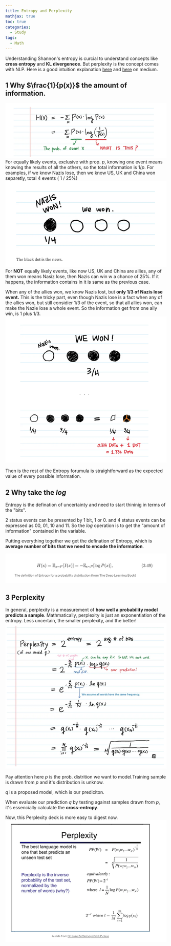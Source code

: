 ```yaml
---
title: Entropy and Perplexity
mathjax: true
toc: true
categories:
  - Study
tags:
  - Math
---
```


Understanding Shannon's entropy is curcial to understand concepts like **cross entropy** and **KL divergenece**. But perplexity is the concept comes with NLP. Here is a good intuition explanation [here](https://towardsdatascience.com/the-intuition-behind-shannons-entropy-e74820fe9800) and [here](https://towardsdatascience.com/perplexity-intuition-and-derivation-105dd481c8f3) on medium.

## 1 Why $\frac{1}{p(x)}$ the amount of information.
![Alt text](/assets/images/2024/24-03-12-Entropy-Perplexity_files/shannon.png)
For equally likely events, exclusive with prop. $p$, knowing one event means knowing the results of all the others, so the total information is $1/p$. For examples, if we know Nazis lose, then we know US, UK and China won separetly, total 4 events ( 1 / 25%)
![Alt text](/assets/images/2024/24-03-12-Entropy-Perplexity_files/p25.png)  
For **NOT** equally likely events, like now US, UK and China are allies, any of them won means Nasiz lose, then Nazis can win w a chance of 25%. If it happens, the information contains in it is same as the previous case.

When any of the allies won, we know Nazis lost, but **only 1/3 of Nazis lose event.** This is the tricky part, even though Nazis lose is a fact when any of the allies won, but still considier 1/3 of the event, so that all allies won, can make the Nazie lose a whole event. So the information get from one ally win, is 1 plus 1/3.
![Alt text](/assets/images/2024/24-03-12-Entropy-Perplexity_files/p75.png)    

Then is the rest of the Entropy forumula is straightforward as the expected value of every possible information. 

## 2 Why take the $log$
Entropy is the defination of uncertainty and need to start thininig in terms of the "bits".

2 status events can be presented by 1 bit, 1 or 0. and 4 status events can be expressed as 00, 01, 10 and 11. So the $log$ operation is to get the "amount of information" contained in the variable. 


Putting everything together we get the defination of Entropy, which is **average number of bits that we need to encode the information**.  

![Alt text](/assets/images/2024/24-03-12-Entropy-Perplexity_files/formula.png)  

## 3 Perplexity

In general, perplexity is a measurement of **how well a probability model predicts a sample**. Mathmatically, perplexity is just an exponentiation of the entropy. Less uncertain, the smaller perplexity, and the better!
![Alt text](/assets/images/2024/24-03-12-Entropy-Perplexity_files/pp.png) 

Pay attention here $p$ is the prob. distrition we want to model.Training sample is drawn from $p$ and it's distribution is unknow.    

$q$ is a proposed model, which is our prediciton.   

When evaluate our prediction $q$ by testing against samples drawn from $p$, it's essencially calculate the **cross-entropy**. 

Now, this Perplexity deck is more easy to digest now.  
![Alt text](/assets/images/2024/24-03-12-Entropy-Perplexity_files/deck.png)  
